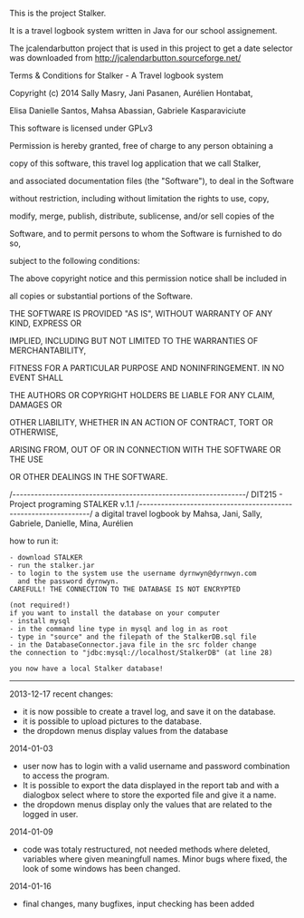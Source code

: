 This is the project Stalker.

It is a travel logbook system written in Java for our school assignement.

The jcalendarbutton project that is used in this project to get a date selector was downloaded from http://jcalendarbutton.sourceforge.net/


Terms & Conditions for
Stalker - A Travel logbook system



Copyright (c) 2014 Sally Masry, Jani Pasanen, Aurélien Hontabat, 

Elisa Danielle Santos, Mahsa Abassian, Gabriele Kasparaviciute



This software is licensed under GPLv3



Permission is hereby granted, free of charge to any person obtaining a 

copy of this software, this travel log application that we call Stalker, 

and associated documentation files (the "Software"), to deal in the Software 

without restriction, including without limitation the rights to use, copy, 

modify, merge, publish, distribute, sublicense, and/or sell copies of the 

Software, and to permit persons to whom the Software is furnished to do so, 

subject to the following conditions:


The above copyright notice and this permission notice shall be included in 

all copies or substantial portions of the Software.



THE SOFTWARE IS PROVIDED "AS IS", WITHOUT WARRANTY OF ANY KIND, EXPRESS OR 

IMPLIED, INCLUDING BUT NOT LIMITED TO THE WARRANTIES OF MERCHANTABILITY, 

FITNESS FOR A PARTICULAR PURPOSE AND NONINFRINGEMENT. IN NO EVENT SHALL 

THE AUTHORS OR COPYRIGHT HOLDERS BE LIABLE FOR ANY CLAIM, DAMAGES OR 

OTHER LIABILITY, WHETHER IN AN ACTION OF CONTRACT, TORT OR OTHERWISE, 

ARISING FROM, OUT OF OR IN CONNECTION WITH THE SOFTWARE OR THE USE 

OR OTHER DEALINGS IN THE SOFTWARE.



/*----------------------------------------------------------------*/
		DIT215 - Project programing
			STALKER v.1.1
/*----------------------------------------------------------------*/
a digital travel logbook
by Mahsa, Jani, Sally, Gabriele, Danielle, Mina, Aurélien


how to run it:

	- download STALKER
	- run the stalker.jar
	- to login to the system use the username dyrnwyn@dyrnwyn.com 
	  and the password dyrnwyn.
	CAREFULL! THE CONNECTION TO THE DATABASE IS NOT ENCRYPTED

	(not required!)
	if you want to install the database on your computer
	- install mysql
	- in the command line type in mysql and log in as root
	- type in "source" and the filepath of the StalkerDB.sql file
	- in the DatabaseConnector.java file in the src folder change
	the connection to "jdbc:mysql://localhost/StalkerDB" (at line 28)

	you now have a local Stalker database!
--------------------------------------------------------------------
2013-12-17
recent changes:

- it is now possible to create a travel log, and save it 
  on the database.
- it is possible to upload pictures to the database.
- the dropdown menus display values from the database

2014-01-03

- user now has to login with a valid username and 
  password combination to access the program.
- It is possible to export the data displayed in the report tab
  and with a dialogbox select where to store the exported
  file and give it a name.
- the dropdown menus display only the values that are related 
  to the logged in user.

2014-01-09
- code was totaly restructured, not needed methods where deleted,
  variables where given meaningfull names. Minor bugs where fixed,
  the look of some windows has been changed. 

2014-01-16
- final changes, many bugfixes, input checking has been added

